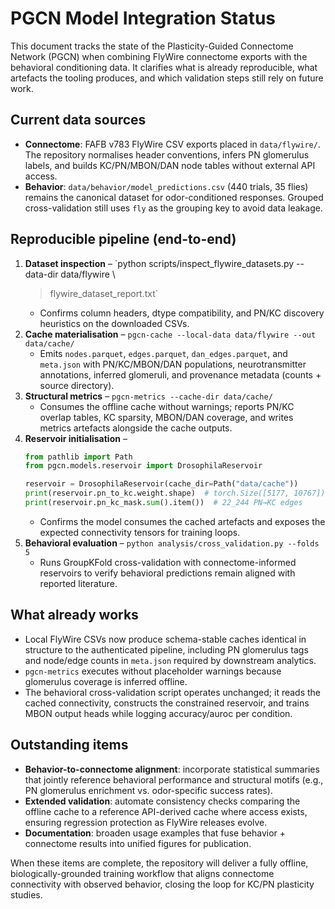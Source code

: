 # PGCN Model Integration Status

This document tracks the state of the Plasticity-Guided Connectome Network (PGCN)
when combining FlyWire connectome exports with the behavioral conditioning data.
It clarifies what is already reproducible, what artefacts the tooling produces,
and which validation steps still rely on future work.

## Current data sources

- **Connectome**: FAFB v783 FlyWire CSV exports placed in `data/flywire/`. The
  repository normalises header conventions, infers PN glomerulus labels, and
  builds KC/PN/MBON/DAN node tables without external API access.
- **Behavior**: `data/behavior/model_predictions.csv` (440 trials, 35 flies)
  remains the canonical dataset for odor-conditioned responses. Grouped
  cross-validation still uses `fly` as the grouping key to avoid data leakage.

## Reproducible pipeline (end-to-end)

1. **Dataset inspection** – `python scripts/inspect_flywire_datasets.py --data-dir data/flywire \
     > flywire_dataset_report.txt`
   - Confirms column headers, dtype compatibility, and PN/KC discovery heuristics
     on the downloaded CSVs.
2. **Cache materialisation** – `pgcn-cache --local-data data/flywire --out data/cache/`
   - Emits `nodes.parquet`, `edges.parquet`, `dan_edges.parquet`, and `meta.json`
     with PN/KC/MBON/DAN populations, neurotransmitter annotations, inferred
     glomeruli, and provenance metadata (counts + source directory).
3. **Structural metrics** – `pgcn-metrics --cache-dir data/cache/`
   - Consumes the offline cache without warnings; reports PN/KC overlap tables,
     KC sparsity, MBON/DAN coverage, and writes metrics artefacts alongside the
     cache outputs.
4. **Reservoir initialisation** –
   ```python
   from pathlib import Path
   from pgcn.models.reservoir import DrosophilaReservoir

   reservoir = DrosophilaReservoir(cache_dir=Path("data/cache"))
   print(reservoir.pn_to_kc.weight.shape)  # torch.Size([5177, 10767])
   print(reservoir.pn_kc_mask.sum().item())  # 22_244 PN→KC edges
   ```
   - Confirms the model consumes the cached artefacts and exposes the expected
     connectivity tensors for training loops.
5. **Behavioral evaluation** – `python analysis/cross_validation.py --folds 5`
   - Runs GroupKFold cross-validation with connectome-informed reservoirs to
     verify behavioral predictions remain aligned with reported literature.

## What already works

- Local FlyWire CSVs now produce schema-stable caches identical in structure to
  the authenticated pipeline, including PN glomerulus tags and node/edge counts
  in `meta.json` required by downstream analytics.
- `pgcn-metrics` executes without placeholder warnings because glomerulus
  coverage is inferred offline.
- The behavioral cross-validation script operates unchanged; it reads the cached
  connectivity, constructs the constrained reservoir, and trains MBON output
  heads while logging accuracy/auroc per condition.

## Outstanding items

- **Behavior-to-connectome alignment**: incorporate statistical summaries that
  jointly reference behavioral performance and structural motifs (e.g., PN
  glomerulus enrichment vs. odor-specific success rates).
- **Extended validation**: automate consistency checks comparing the offline
  cache to a reference API-derived cache where access exists, ensuring regression
  protection as FlyWire releases evolve.
- **Documentation**: broaden usage examples that fuse behavior + connectome
  results into unified figures for publication.

When these items are complete, the repository will deliver a fully offline,
biologically-grounded training workflow that aligns connectome connectivity with
observed behavior, closing the loop for KC/PN plasticity studies.
